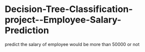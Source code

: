 # Decision-Tree-Classification-project--Employee-Salary-Prediction
 predict the salary of employee would be more than 50000 or not

